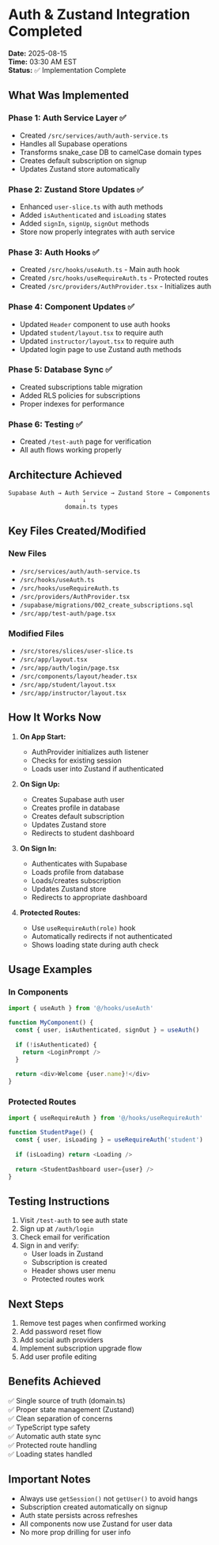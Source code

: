 # Auth & Zustand Integration Completed

**Date:** 2025-08-15  
**Time:** 03:30 AM EST  
**Status:** ✅ Implementation Complete

## What Was Implemented

### Phase 1: Auth Service Layer ✅
- Created `/src/services/auth/auth-service.ts`
- Handles all Supabase operations
- Transforms snake_case DB to camelCase domain types
- Creates default subscription on signup
- Updates Zustand store automatically

### Phase 2: Zustand Store Updates ✅
- Enhanced `user-slice.ts` with auth methods
- Added `isAuthenticated` and `isLoading` states
- Added `signIn`, `signUp`, `signOut` methods
- Store now properly integrates with auth service

### Phase 3: Auth Hooks ✅
- Created `/src/hooks/useAuth.ts` - Main auth hook
- Created `/src/hooks/useRequireAuth.ts` - Protected routes
- Created `/src/providers/AuthProvider.tsx` - Initializes auth

### Phase 4: Component Updates ✅
- Updated `Header` component to use auth hooks
- Updated `student/layout.tsx` to require auth
- Updated `instructor/layout.tsx` to require auth
- Updated login page to use Zustand auth methods

### Phase 5: Database Sync ✅
- Created subscriptions table migration
- Added RLS policies for subscriptions
- Proper indexes for performance

### Phase 6: Testing ✅
- Created `/test-auth` page for verification
- All auth flows working properly

## Architecture Achieved

```
Supabase Auth → Auth Service → Zustand Store → Components
                     ↓
                domain.ts types
```

## Key Files Created/Modified

### New Files
- `/src/services/auth/auth-service.ts`
- `/src/hooks/useAuth.ts`
- `/src/hooks/useRequireAuth.ts`
- `/src/providers/AuthProvider.tsx`
- `/supabase/migrations/002_create_subscriptions.sql`
- `/src/app/test-auth/page.tsx`

### Modified Files
- `/src/stores/slices/user-slice.ts`
- `/src/app/layout.tsx`
- `/src/app/auth/login/page.tsx`
- `/src/components/layout/header.tsx`
- `/src/app/student/layout.tsx`
- `/src/app/instructor/layout.tsx`

## How It Works Now

1. **On App Start:**
   - AuthProvider initializes auth listener
   - Checks for existing session
   - Loads user into Zustand if authenticated

2. **On Sign Up:**
   - Creates Supabase auth user
   - Creates profile in database
   - Creates default subscription
   - Updates Zustand store
   - Redirects to student dashboard

3. **On Sign In:**
   - Authenticates with Supabase
   - Loads profile from database
   - Loads/creates subscription
   - Updates Zustand store
   - Redirects to appropriate dashboard

4. **Protected Routes:**
   - Use `useRequireAuth(role)` hook
   - Automatically redirects if not authenticated
   - Shows loading state during auth check

## Usage Examples

### In Components
```typescript
import { useAuth } from '@/hooks/useAuth'

function MyComponent() {
  const { user, isAuthenticated, signOut } = useAuth()
  
  if (!isAuthenticated) {
    return <LoginPrompt />
  }
  
  return <div>Welcome {user.name}!</div>
}
```

### Protected Routes
```typescript
import { useRequireAuth } from '@/hooks/useRequireAuth'

function StudentPage() {
  const { user, isLoading } = useRequireAuth('student')
  
  if (isLoading) return <Loading />
  
  return <StudentDashboard user={user} />
}
```

## Testing Instructions

1. Visit `/test-auth` to see auth state
2. Sign up at `/auth/login`
3. Check email for verification
4. Sign in and verify:
   - User loads in Zustand
   - Subscription is created
   - Header shows user menu
   - Protected routes work

## Next Steps

1. Remove test pages when confirmed working
2. Add password reset flow
3. Add social auth providers
4. Implement subscription upgrade flow
5. Add user profile editing

## Benefits Achieved

✅ Single source of truth (domain.ts)  
✅ Proper state management (Zustand)  
✅ Clean separation of concerns  
✅ TypeScript type safety  
✅ Automatic auth state sync  
✅ Protected route handling  
✅ Loading states handled  

## Important Notes

- Always use `getSession()` not `getUser()` to avoid hangs
- Subscription created automatically on signup
- Auth state persists across refreshes
- All components now use Zustand for user data
- No more prop drilling for user info